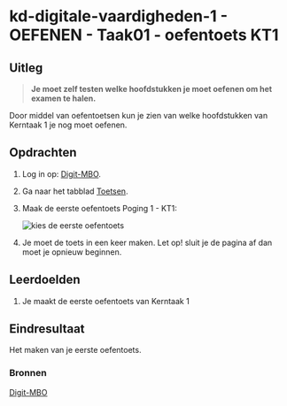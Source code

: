 # kd-digitale-vaardigheden-1 - OEFENEN - Taak01 - oefentoets KT1

## Uitleg

> **Je moet zelf testen welke hoofdstukken je moet oefenen om het examen te halen.**

Door middel van oefentoetsen kun je zien van welke hoofdstukken van Kerntaak 1 je nog moet oefenen.

## Opdrachten

1. Log in op: [Digit-MBO](https://entree.instruct.nl/?elo=digit-mbo).
2. Ga naar het tabblad [Toetsen](https://digit-mbo.nl/student/tests/).
3. Maak de eerste oefentoets Poging 1 - KT1:

    ![kies de eerste oefentoets](images/oefentoets1.PNG)

4. Je moet de toets in een keer maken. Let op! sluit je de pagina af dan moet je opnieuw beginnen.

## Leerdoelden

1. Je maakt de eerste oefentoets van Kerntaak 1

## Eindresultaat

Het maken van je eerste oefentoets.

### Bronnen

[Digit-MBO](https://entree.instruct.nl/?elo=digit-mbo)
